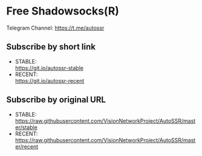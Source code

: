 # Free Shadowsocks(R)

Telegram Channel: https://t.me/autossr

## Subscribe by short link

- STABLE:<br>https://git.io/autossr-stable
- RECENT:<br>https://git.io/autossr-recent

## Subscribe by original URL
- STABLE:<br>https://raw.githubusercontent.com/VisionNetworkProject/AutoSSR/master/stable
- RECENT:<br>https://raw.githubusercontent.com/VisionNetworkProject/AutoSSR/master/recent
